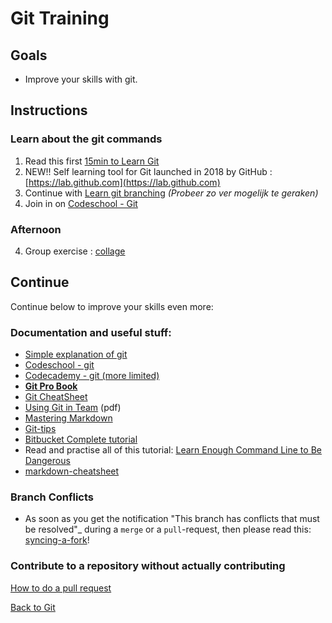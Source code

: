 # Git Training

## Goals

* Improve your skills with git.


## Instructions

### Learn about the git commands
1. Read this first [15min to Learn Git](https://try.github.io)
2. NEW!! Self learning tool for Git launched in 2018 by GitHub : [https://lab.github.com](https://lab.github.com)
2. Continue with [Learn git branching](http://learngitbranching.js.org) _(Probeer zo ver mogelijk te geraken)_
3. Join in on [Codeschool - Git ](https://www.codeschool.com/learn/git)

### Afternoon
4. Group exercise : [collage](./3.Git-Collage.md)


## Continue
Continue below to improve your skills even more:

### Documentation and useful stuff:
* [Simple explanation of git](http://rogerdudler.github.io/git-guide/index.nl.html)
* [Codeschool - git ](https://www.codeschool.com/learn/git)
* [Codecademy - git (more limited)](https://www.codecademy.com/courses/learn-git/lessons/git-workflow/exercises/hello-git)
* **[Git Pro Book](http://git-scm.com/book/en/v2)**
* [Git CheatSheet](https://services.github.com/on-demand/downloads/github-git-cheat-sheet.pdf)
* [Using Git in Team](01-GIT/documentation/git_2.pdf) (pdf)
* [Mastering Markdown](https://guides.github.com/features/mastering-markdown/)
* [Git-tips](https://github.com/git-tips/tips)
* [Bitbucket Complete tutorial](https://www.atlassian.com/git/tutorials/learn-git-with-bitbucket-cloud)
* Read and practise all of this tutorial: [Learn Enough Command Line to Be Dangerous](http://www.learnenough.com/command-line/)
* [markdown-cheatsheet](https://guides.github.com/pdfs/markdown-cheatsheet-online.pdf)

### Branch Conflicts

* As soon as you get the notification "This branch has conflicts that must be resolved"_ during a `merge` or a `pull`-request, 
then please read this: [syncing-a-fork](https://help.github.com/articles/syncing-a-fork/)!

### Contribute to a repository without actually contributing

[How to do a pull request](https://services.github.com/on-demand/intro-to-github/create-pull-request)

[Back to Git](./)
